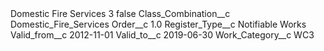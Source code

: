 <?xml version="1.0" encoding="UTF-8"?>
<CustomMetadata xmlns="http://soap.sforce.com/2006/04/metadata" xmlns:xsi="http://www.w3.org/2001/XMLSchema-instance" xmlns:xsd="http://www.w3.org/2001/XMLSchema">
    <label>Domestic Fire Services 3</label>
    <protected>false</protected>
    <values>
        <field>Class_Combination__c</field>
        <value xsi:type="xsd:string">Domestic_Fire_Services</value>
    </values>
    <values>
        <field>Order__c</field>
        <value xsi:type="xsd:double">1.0</value>
    </values>
    <values>
        <field>Register_Type__c</field>
        <value xsi:type="xsd:string">Notifiable Works</value>
    </values>
    <values>
        <field>Valid_from__c</field>
        <value xsi:type="xsd:date">2012-11-01</value>
    </values>
    <values>
        <field>Valid_to__c</field>
        <value xsi:type="xsd:date">2019-06-30</value>
    </values>
    <values>
        <field>Work_Category__c</field>
        <value xsi:type="xsd:string">WC3</value>
    </values>
</CustomMetadata>
